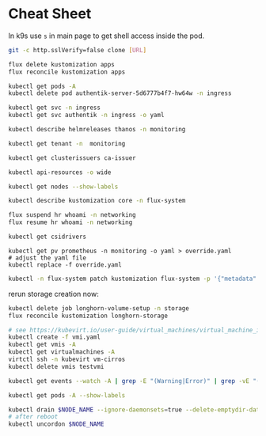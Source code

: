 # Cheat Sheet

In k9s use `s` in main page to get shell access inside the pod.

```bash
git -c http.sslVerify=false clone [URL]
```

```bash
flux delete kustomization apps
flux reconcile kustomization apps
```

```bash
kubectl get pods -A
kubectl delete pod authentik-server-5d6777b4f7-hw64w -n ingress
```

```bash
kubectl get svc -n ingress
kubectl get svc authentik -n ingress -o yaml
```

```bash
kubectl describe helmreleases thanos -n monitoring
```

```bash
kubectl get tenant -n  monitoring
```

```bash
kubectl get clusterissuers ca-issuer
```

```bash
kubectl api-resources -o wide
```

```bash
kubectl get nodes --show-labels
```

```bash
kubectl describe kustomization core -n flux-system
```

```bash
flux suspend hr whoami -n networking
flux resume hr whoami -n networking
```

```bash
kubectl get csidrivers
```

```
kubectl get pv prometheus -n monitoring -o yaml > override.yaml
# adjust the yaml file
kubectl replace -f override.yaml
```

```bash
kubectl -n flux-system patch kustomization flux-system -p '{"metadata":{"finalizers":null}}'
```

rerun storage creation now:

```bash
kubectl delete job longhorn-volume-setup -n storage
flux reconcile kustomization longhorn-storage
```

```bash
# see https://kubevirt.io/user-guide/virtual_machines/virtual_machine_instances/
kubectl create -f vmi.yaml
kubectl get vmis -A
kubectl get virtualmachines -A
virtctl ssh -n kubevirt vm-cirros
kubectl delete vmis testvmi
```

```bash
kubectl get events --watch -A | grep -E "(Warning|Error)" | grep -vE "(Readiness|MountVolume)"
```

```bash
kubectl get pods -A --show-labels
```

```bash
kubectl drain $NODE_NAME --ignore-daemonsets=true --delete-emptydir-data=true --disable-eviction=true --grace-period=60 --pod-selector=app.kubernetes.io/instance!=longhorn,app.kubernetes.io/instance!=kyverno --timeout=300s
# after reboot
kubectl uncordon $NODE_NAME
```
